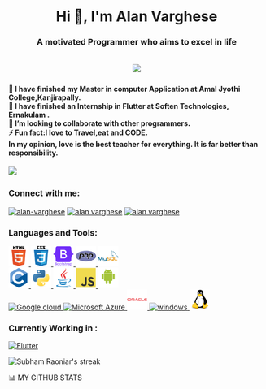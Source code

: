 <h1 align="center">Hi 👋, I'm Alan Varghese</h1>
<h3 align="center">A motivated Programmer who aims to excel in life</h3>
<h2 align="center"><img  width="500" src="https://giphy.com/gifs/SWoSkN6DxTszqIKEqv.gif">
<! img width="2000" src="https://github.com/halfrost/halfrost/blob/master/icons/header_1.png">
<h4 width="100"> 🔭 I have finished my Master in computer Application at Amal Jyothi College,Kanjirapally.<br>
🌱 I have finished an Internship in Flutter at Soften Technologies, Ernakulam .<br>
👯 I’m looking to collaborate with other programmers.<br>
⚡️ Fun fact:I love to Travel,eat and CODE.<br>
  In my opinion, love is the best teacher for everything. It is far better than responsibility. </h4>
<img src="https://i.gifer.com/HaD1.gif">
<h3 align="left">Connect with me:</h3>
<p align="left">
<a href="https://www.linkedin.com/in/alan-varghese-k" target="blank"><img align="center" src="https://raw.githubusercontent.com/rahuldkjain/github-profile-readme-generator/master/src/images/icons/Social/linked-in-alt.svg" alt="alan-varghese" height="30" width="40" /></a>
<a href="https://fb.com/alan.varghese.7169" target="blank"><img align="center" src="https://raw.githubusercontent.com/rahuldkjain/github-profile-readme-generator/master/src/images/icons/Social/facebook.svg" alt="alan varghese" height="30" width="40" /></a>
<a href="https://instagram.com/alan_._varghese" target="blank"><img align="center" src="https://raw.githubusercontent.com/rahuldkjain/github-profile-readme-generator/master/src/images/icons/Social/instagram.svg" alt="alan varghese" height="30" width="40" /></a>
</p>

<h3 align="left">Languages and Tools:</h3>
<p align="left">
   <a href="https://www.w3.org/html/" target="_blank" rel="noreferrer">
    <img src="https://raw.githubusercontent.com/devicons/devicon/master/icons/html5/html5-original-wordmark.svg" alt="html5" width="40" height="40"/>
  </a>
  <a href="https://www.w3schools.com/css/" target="_blank" rel="noreferrer">
    <img src="https://raw.githubusercontent.com/devicons/devicon/master/icons/css3/css3-original-wordmark.svg" alt="css3" width="40" height="40"/>
  </a>
  <a href="https://getbootstrap.com" target="_blank" rel="noreferrer">
    <img src="https://raw.githubusercontent.com/devicons/devicon/master/icons/bootstrap/bootstrap-plain-wordmark.svg" alt="bootstrap" width="40" height="40"/>
  </a> 
  <a href="https://www.php.net" target="_blank" rel="noreferrer">
    <img src="https://raw.githubusercontent.com/devicons/devicon/master/icons/php/php-original.svg" alt="php" width="40" height="40"/>
  </a>
  <a href="https://www.mysql.com/" target="_blank" rel="noreferrer">
    <img src="https://raw.githubusercontent.com/devicons/devicon/master/icons/mysql/mysql-original-wordmark.svg" alt="mysql" width="40" height="40"/>
  </a>
  <br>

  <a href="https://www.cprogramming.com/" target="_blank" rel="noreferrer">
    <img src="https://raw.githubusercontent.com/devicons/devicon/master/icons/c/c-original.svg" alt="c" width="40" height="40"/>
  </a>
  <a href="https://www.python.org" target="_blank" rel="noreferrer">
    <img src="https://raw.githubusercontent.com/devicons/devicon/master/icons/python/python-original.svg" alt="python" width="40" height="40"/>
  </a> 
   <a href="https://www.java.com" target="_blank" rel="noreferrer">
    <img src="https://raw.githubusercontent.com/devicons/devicon/master/icons/java/java-original.svg" alt="java" width="40" height="40"/>
  </a>
  <a href="https://developer.mozilla.org/en-US/docs/Web/JavaScript" target="_blank" rel="noreferrer">
    <img src="https://raw.githubusercontent.com/devicons/devicon/master/icons/javascript/javascript-original.svg" alt="javascript" width="40" height="40"/>
  </a>
  <a href="https://developer.android.com" target="_blank" rel="noreferrer">
    <img src="https://raw.githubusercontent.com/devicons/devicon/master/icons/android/android-original-wordmark.svg" alt="android" width="40" height="40"/>
  </a>
 <br>
  
  <a href="https://cloud.google.com" target="_blank" rel="noreferrer">
    <img src="https://www.vectorlogo.zone/logos/google_cloud/google_cloud-icon.svg" alt="Google cloud" width="40" height="40"/>
  </a>
  <a href="https://azure.microsoft.com" target="_blank" rel="noreferrer">
    <img src="https://www.egovaleo.it/wp-content/uploads/2023/10/logo-c-sharp-1.png" alt="Microsoft Azure" width="40" height="40"/>
  </a>
   <a href="https://www.oracle.com/" target="_blank" rel="noreferrer">
    <img src="https://raw.githubusercontent.com/devicons/devicon/master/icons/oracle/oracle-original.svg" alt="oracle" width="40" height="40"/>
  </a> 
  <a href="https://www.microsoft.com/en-in/windows" target="_blank" rel="noreferrer">
    <img src="https://encrypted-tbn0.gstatic.com/images?q=tbn:ANd9GcR4EbhJp8Wl_8Mm-DeQYCH0ykm4X-nQdPC17A&s" alt="windows" width="40" height="40"/>
  </a>
  <a href="https://www.linux.org/" target="_blank" rel="noreferrer">
    <img src="https://raw.githubusercontent.com/devicons/devicon/master/icons/linux/linux-original.svg" alt="linux" width="40" height="40"/>
  </a>
</p>

<h3 align="left">Currently Working in :</h3>
<p align="left">
<a href="https://flutter.dev/" target="_blank" rel="noreferrer">
    <img src="https://cdn.prod.website-files.com/5f841209f4e71b2d70034471/6078b650748b8558d46ffb7f_Flutter%20app%20development.png" alt="Flutter" width="450" height="250"/>
  </a>
</p>


   <img title="🔥 Get streak stats for your profile at git.io/streak-stats" alt="Subham Raoniar's streak" src="https://github-readme-streak-stats.herokuapp.com/?user=allensphilip&theme=black-ice&hide_border=true&stroke=0000&background=060A0CD0"/>  
</p>
 📊 MY GITHUB STATS
  <img alt="" src="https://github-readme-stats.vercel.app/api/top-langs/?username=alanvarghese52&langs_count=8&count_private=true&layout=compact&theme=react&hide_border=true&bg_color=0D1117" /></a>
 

